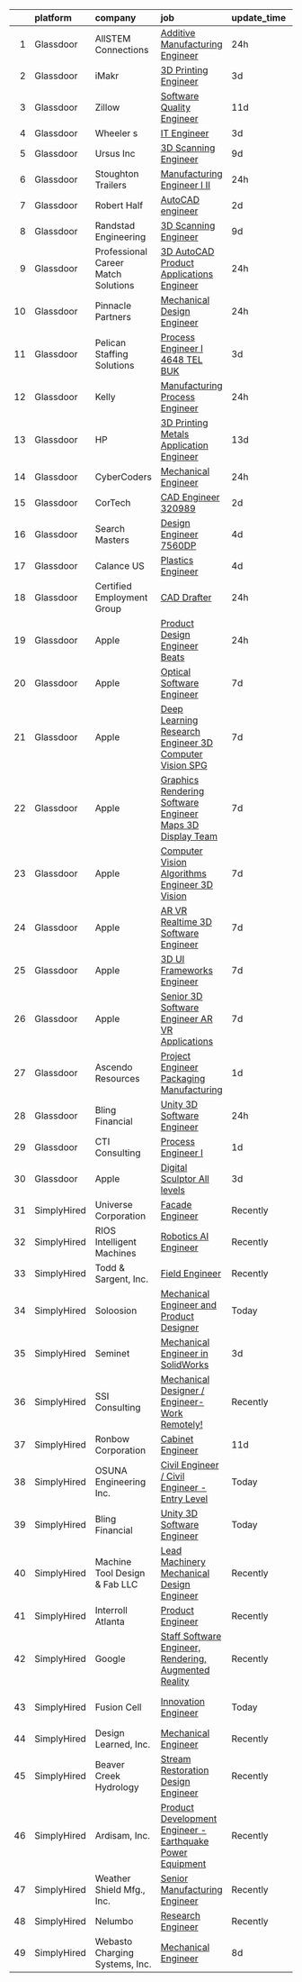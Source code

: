 

|    | platform    | company                             | job                                                                                                                                                                                                                                                                                                                                                                                                                                                                                                                                                                                                                                                                                                                                                                                                                                                                                                                                                                                                                                                                                                                                                                                                                                                                                                                                                                                                                                                                                                                                                                                                               | update_time   | location                   |
|---:|:------------|:------------------------------------|:------------------------------------------------------------------------------------------------------------------------------------------------------------------------------------------------------------------------------------------------------------------------------------------------------------------------------------------------------------------------------------------------------------------------------------------------------------------------------------------------------------------------------------------------------------------------------------------------------------------------------------------------------------------------------------------------------------------------------------------------------------------------------------------------------------------------------------------------------------------------------------------------------------------------------------------------------------------------------------------------------------------------------------------------------------------------------------------------------------------------------------------------------------------------------------------------------------------------------------------------------------------------------------------------------------------------------------------------------------------------------------------------------------------------------------------------------------------------------------------------------------------------------------------------------------------------------------------------------------------|:--------------|:---------------------------|
|  1 | Glassdoor   | AllSTEM Connections                 | [Additive Manufacturing Engineer  ](https://www.glassdoor.com/partner/jobListing.htm?pos=124&ao=1110586&s=58&guid=00000181518d1c77b5633178e28c551b&src=GD_JOB_AD&t=SR&vt=w&ea=1&cs=1_1a53849a&cb=1654930611779&jobListingId=1007932624131&cpc=9908D8D4413DBB8A&jrtk=3-0-1g58oq754r0n7801-1g58oq75imfor800-abeb2b4edc562780--6NYlbfkN0Akmm0SHSm6KXMG3PLe28cvsql5ALZY-VGg2iXYcU3b0_QqRwb6uEYTLIurolMOrvyrQx7nzLfBWbjQMThBPXBNadXaylgrqKA7g-7ac3_G5p4h4YLlIuebpBDr2frwaf9kgdgGvZpR5aErJ4ameOYBtj67mOQoTEbcf2XGyNQ-Hj0yYEmh8f78C8DQowuPq22TkdlinzrT6neldhYGK43X9P8M4cTqnJf4jtlfBxv-vVu0e9k8EIxl7U0cSZx3YTBWMf0ATWsqU-gbMnaCrO1dUlAJUC7ep1yDtN1hHXi9wM4FhhuOKFXbLmoHfwL-2Y7FoDn0hreMot3f2dZWof1x5whA62Pkoxmcbn5-x9OFbhKymYOnM9WSVNYGmJ8-o8ieUWQQIM8GLS2lGFpSsC1-bsEEBNWKVx2_H-xvXlONnItWmoEEG1ek4hsSnda7Et4nsAQ14XUYlgDOoZvx68SZxXBEoe6bMYEiLaJxsDrilPeeVx7hbCh9SdydWpewP5iEr7TtKqQwdSBIweNWrdYBpnbHwf5gTMVu96r_CYH_8BLKvkzM4MjbFAi8CqFzkd8%3D)                                                                                                                                                                                                                                                                                                                                                                                                                                                                                                                                                                                                                                                                        | 24h           | Escondido, CA              |
|  2 | Glassdoor   | iMakr                               | [3D Printing Engineer](https://www.glassdoor.com/partner/jobListing.htm?pos=102&ao=1110586&s=58&guid=00000181518d1c77b5633178e28c551b&src=GD_JOB_AD&t=SR&vt=w&ea=1&cs=1_17f3257d&cb=1654930611772&jobListingId=1007923370190&cpc=E612658DDC0BF6AD&jrtk=3-0-1g58oq754r0n7801-1g58oq75imfor800-09c6de448208198e--6NYlbfkN0Cp_WSJKd_Pz82imZmURPbhd3kYBsiZi4lpMLOH6vOlLMqbuwfEg4rdIwLVDXv7wQuHNay7l-QpVATw0d3KrP1FaWcRrZZo7KVhJQhW81-m-MMfcAf59ZetHKJWxx7h5JI6ZAB2Bz_sejWCa1-Ln4OerU37fCTDWcYdCOhhbBy-E0IeTsST3eS8bG6ZPlWk_gjSAnuGKGhBwTA6HbDjKn3NSiuv7D7yfEwwvQ25QEq2474oZL9Hjs7FeJJbUGXmWR36mMAp9tr68uxckglKXVYlmAdTZj8SkfUuNSn5pWk0k6tzcrTiSAItOhS8gv5k545vVE97ia0rRjEfh6ajdu-3moJM_W2sDCFXaih5xs2h8L6kF3Cwn3-r1jfRWjolaF33ATOUGGn8bUFx0roez8QLRsDjGCP8E_W1SAGieEeuTKsKkAY-9tX9uZhGuZnNdeXKmb2zqfN00cVlaLdlbhTkNpAyCHakMH_ChlTGqk-M3Rg3gdpxkczUTcJ5tFQtLxU%3D)                                                                                                                                                                                                                                                                                                                                                                                                                                                                                                                                                                                                                                                                                                                                                     | 3d            | Brooklyn, NY               |
|  3 | Glassdoor   | Zillow                              | [Software Quality Engineer](https://www.glassdoor.com/partner/jobListing.htm?pos=111&ao=1110586&s=58&guid=00000181518d1c77b5633178e28c551b&src=GD_JOB_AD&t=SR&vt=w&cs=1_eb851a49&cb=1654930611774&jobListingId=1007903539024&cpc=F41FEAB56D215062&jrtk=3-0-1g58oq754r0n7801-1g58oq75imfor800-f94e7cb76e16a136--6NYlbfkN0ANMurRYyPEXg08u6OamUd1Mvhk-zhFSGYIZgoJR86UvYL2v6MoUqae-sD5DnU21voCeehaqxgPBvv-vrK1iUHYP4IrhvIHOqpMsvD-S57RtHKpCAnPqvabcIrSbRSAiZTkezXMopQxpTTHo-RuVqASqzQ6Cbw3QEU4zMjC6LdoKs3E8crLZevTkoPxXG5CVFopqgGjiRLmiTUJFrZR_geAx3vrVZ_ZjN-aFCh8vnMnpd3UcxFJl5FwbSuqeuOkLeFMpRVZ2UFsEAUcpHLrJHrgSsExADDIbeFpdfVVocXufuX7Mmymm-KzmVl1AMmg7LKL1HEVkr6jPp0UgByfvloCOhX1vZK8s13XMqEMHOP-z2IkIllLgPOCmMtEoJYxAjxMPCLYJADlB2jNfqjuB-GnWFHmzbqpa2clb4afnTdsPiubPHdz9wjMKOGf49S-X7DITl2-2p23Uo9Wm4hYHd2D3bMNDi72WLojEyoiXa1PinM2G6KSwHh0XkdjFSSST-fTkm4Cs9Es0Q2CZikLoYfEZAI05U1zXVmyfEDlDVTrGJQ8f-e6Uwk-y9fxmkm76RNdUP3UPgq6_WNWjedVZogp2F_ELxnMKMZpJ1ezKL_zIucONed9GfS7BeDV0GLKDZWOLq8Lhgnq7PEvnoPQM4-L0QkS7ZPuzY-__gxxSgodzgECiKCg0bIABYlCs339FdPMHP6uOvggQ4Qafz7YKhyY6IRKdHnr3k7RqIXZIopIAhK7sj4dcJvmW6ikSAdzxEJJbdpI2N4zWsdarY_j7BFdVFG6ged_hEbpF2Z8V46NCsC2M_5g3INMrrMrs3LXKHrhPTsWgM5W-VtI_ullQeyCPaW6P7H5-GlUsgFMSV0qVHPPFzocRkTBVstTwSF8ZtsGBUXarLBggVU-yycOIRymIatVdBTuwVM%3D)                                                                                                                                                                                                                                                                                                                     | 11d           | Seattle, WA                |
|  4 | Glassdoor   | Wheeler s                           | [IT Engineer](https://www.glassdoor.com/partner/jobListing.htm?pos=110&ao=1110586&s=58&guid=00000181518d1c77b5633178e28c551b&src=GD_JOB_AD&t=SR&vt=w&ea=1&cs=1_46a27a10&cb=1654930611773&jobListingId=1007922992478&cpc=3DB599BF2F4828F0&jrtk=3-0-1g58oq754r0n7801-1g58oq75imfor800-23cccc072208d370--6NYlbfkN0Aq_ZpFco_bWA_wYyjORPML1NKt1epGYxDzHwdB35qaUXdmkFdHT_fd62gz07Sx2fjHsi0DJS9SUE-i6ykOGyrGDgYVPNiL4RNz9Ak8PIOzkqmElkPyWG4kh-SPyT9hmXLE3mgaqSg2bjkcvH-lCFDoE3Y9pR1GraOE-Lh4ApYflS9XpzltNM2NBcgEJaTXCaenoDS-D0Atf5H6BcjX3MBdfBQBUKJvzYYc9u6Bx-8TUUUd_3ZL0fj0BykDHaAYU3cYhpiheOYekPwenZFcJ_N5tju2fjgvtLf2AZFdYC71sMn_js5zIiOKNw7CGSLTXOxC2mhW7sUxqLbzB0T0FXMlDFJVq4gnMeRbfkTFADtGnTFK3ZkD_on63wSm22VSbIv2wtj0HpiESYQA6ga8O4BoQAItDEoIC9Cp16HAq_gTgSN8Z8wRJqE-k55aiBRc1HLBKNA4kJ58nKrWv0wvU9uLQ_0ro3rx97gza2JGWav3ynhFqdrNWoIr)                                                                                                                                                                                                                                                                                                                                                                                                                                                                                                                                                                                                                                                                                                                                                                            | 3d            | Georgia                    |
|  5 | Glassdoor   | Ursus  Inc                          | [3D Scanning Engineer](https://www.glassdoor.com/partner/jobListing.htm?pos=109&ao=1110586&s=58&guid=00000181518d1c77b5633178e28c551b&src=GD_JOB_AD&t=SR&vt=w&ea=1&cs=1_2a36c21f&cb=1654930611773&jobListingId=1007910411702&cpc=444700D72F2ECBCE&jrtk=3-0-1g58oq754r0n7801-1g58oq75imfor800-36712c054aa2bf8b--6NYlbfkN0CT8vBT9H5mqECx2dfLV_FONLPDKpIRssxVwtj05Tmm4rA5I0VNOPdM1oYsK66ov5oKLBVr1F3dOtIuOB6Pe78O5qS7-3kdeiHhHDsQDImSgsi0_7q5ZTYglpvtS0XUGdHE9TNCVEFa15f4leObZ2jQiqJvyCjKljXkOtTAHI-PjEAOvll9jQr7m48Hjr9zpFExQAcXKX7bVRQQ2QHZ9HOpe-Ei4n3TTtgIUj34LQuc5UbESMiKmsN0a-K3CwOR5d8kGBKnTtBoy2kU7UW3KT5kNGpRMmY6ahX12VCF_hiPL716H-BlA_TrnEsZpLd6tdEOckOultN0OrjTcBQNGhJ_KJcN5inzlulajJF2s6d2L4ffejK3wYYyCr8U-LL9jcmLnhEUMpewBEk-InAhu4yf8-q2-5JVOlD8qcxD7q99QgByisJiDCin6I7znF_je7ZdwjPz-ZxVj6u6dEsDqlWGb3ndEy9ETG_8Juxxdpq7dv0PLUCVaLVqZa_iZntgAKStNthIpGAr76Pfo6MJCtIEOSgrhtn_K7783XuSUIFejvjI1-gs1h33vTWmqIajmxC50gsh4ES8ysHAed-5pg6fNwgRDnAUPCO9gF76AVAuhUCh5orZFK9UQbbNdjm1Es7DHBSY78MguX-4D_e6cEO660oY0KqIpJOKNKTme5xO5WATdkae6sVxHvdsJel5vMax8pe9SWycfNcmNVwuOIa46XVxwfQyWY1SK9x5OZID3FtTO1xqhA0JXxsS8CBqivSe1uVrRr5GGkEwuKwzpvqkCURjfAhyBlT8ox6pU4KPlNG7bJHC51R_hM4zDHyf7tY89kXv-4RODXL_tiNTYk_TYHElYnkZUbkJYYE7Iv5Rf3gnvO-oXjckaHwaOC4MrTwlYvQBVEDA85HgeznVFlNeq4auocHjPHkvS8XShl1JA-kQQbApxIXLV7NtIQYncw3_bMtQF8dlWjYlESvV3wNSc6bJNQ-nafL2cqAJ9Df2-X3oBpRfnEX0tzb_1jHYZtw%3D)                                                                                                                                                                                                                     | 9d            | Redmond, WA                |
|  6 | Glassdoor   | Stoughton Trailers                  | [Manufacturing Engineer I   II](https://www.glassdoor.com/partner/jobListing.htm?pos=101&ao=1110586&s=58&guid=00000181518d1c77b5633178e28c551b&src=GD_JOB_AD&t=SR&vt=w&cs=1_c3a21d5d&cb=1654930611772&jobListingId=1007932683225&cpc=044532E45711069E&jrtk=3-0-1g58oq754r0n7801-1g58oq75imfor800-e93f09d905120d76--6NYlbfkN0D1TJr5meDMkP3Bi33VA7OKLoXiQT1iQqpfs-Nk73zo3U99u3_wlF7qGiNBODyulgpjeozr8OQ7E-GwGLGpqaTBVVAaMo0nh3I4-JR9x_aTvhgQ-YwtCZJc3Yr3RtF4KoXWXlDEdhX91VxE7cWrSqsqK54cXfVSbA7jycOCZYF76PFjGwFrsc22bCfiKnfijodbeSBVQEu45tFG6d_znhOxwn0V56pq9D29Ls9-DJUxxSEYnbPLRQnqW6-WU6XhELTDrD4o45CQ1kKjlGSubfPoTMNF0HUEcZWrWO3CFjPDVs9JwR0Sk0LKha9aOzN9WGJGoH1NlcLDqJIRSW4FAQEAoND2Kcq8aKuL76wdxW0SJhXWDhdwBVbI2xyBASU86-5uW0V_XSlO9y-vcL6YG-kn92uLRTQ6IU-VM2ondI8W3umjlA2pmpHUHZc9j0o91ASg_H1AQRp5CrYxSfEYQYEZO8mj4Ny8bOLf8wS6Z16Glab4Mr1Wxfo933zumclaNzo%3D)                                                                                                                                                                                                                                                                                                                                                                                                                                                                                                                                                                                                                                                                                                                                                 | 24h           | Waco, TX                   |
|  7 | Glassdoor   | Robert Half                         | [AutoCAD engineer](https://www.glassdoor.com/partner/jobListing.htm?pos=119&ao=1110586&s=58&guid=00000181518d1c77b5633178e28c551b&src=GD_JOB_AD&t=SR&vt=w&ea=1&cs=1_e393b15d&cb=1654930611776&jobListingId=1007927264254&cpc=6FC5BA77C9A4CD78&jrtk=3-0-1g58oq754r0n7801-1g58oq75imfor800-3da15fd3aa921d6a--6NYlbfkN0CpzDdaQkua3np5pkmj49lKioZwmwxQ-yx5plwbYmV_M0-UVVHCKd08YRB0a-ONbM35ap1Fo2Z21YvDeTgQH_TavslLL1bjfBxx0lr4sjsYn0sa_XRVJj7px_i2vUF48HLzNkPbK-uR9S0PXq3MRCzUMDA_HqbX-sxLJNtIOzLne9wd58htI6EHmTFSfqzx4xQwLr29v7Wd2O4vDiuiZxXuVzw_8Zwv9UAp_4UspmNXjY5Q6NhXo0JCfpgsoWq6suCOGmzz_PyC8yudD5PXKsWu3a-8Bs10kWMrTSUHDGnX9JL9rg_LeyB4P5JCEsSRCXsQLbJOcG8VieS9IcyZHgS9CPx3BHZ9sPBW-yNlrRSXeXnel7tQ0mjKpQmIbVB4qauBq_-yE8GxrLQUvtt5I77eOw7HR8XHMu3ZesfCQsx1X4Chw6_5J7XTMOleEpe_QtxgA2gKszuGU4XLPDI-XwmnfARKg7NOyJSdJcSnWIrCOy2k01EpnYagKIITcIyT6nf8mNtq5WQwd2vi3aUMz6fL_BFU8uz79DJCNOGR7y0epIn4d4wWSKv_)                                                                                                                                                                                                                                                                                                                                                                                                                                                                                                                                                                                                                                                                                                       | 2d            | Millwood, NY               |
|  8 | Glassdoor   | Randstad Engineering                | [3D Scanning Engineer](https://www.glassdoor.com/partner/jobListing.htm?pos=117&ao=1110586&s=58&guid=00000181518d1c77b5633178e28c551b&src=GD_JOB_AD&t=SR&vt=w&ea=1&cs=1_0ba87983&cb=1654930611776&jobListingId=1007910411214&cpc=FB7E4A1762AE5BEC&jrtk=3-0-1g58oq754r0n7801-1g58oq75imfor800-89c4d11486e7acf4--6NYlbfkN0BDx217eft1lC7uqItkaModCFPNh_e0lnHdKkvEJecXwu4gIqA7CFTnvSYR8MShG5aGytBaLuFJIoyWy4ajJo0-8i-y8HS-6TumV97jBMTiL99xturmfFcbuEH-Ui59NTvM9sbwnQxXdLoLZckRT86hqIZfb33vxMxpUfhnzYhV6lV473gHlr2lNUpnuvS5EpR8iDZ9NkYkfZ3aFwyiCdTMV0qaRL8lBkVT-Xz4bwlGGHgENuAdg281JcqsdhDNHFE-fpOWhq2cw-9U6d3QctiHbOmBfZV5GNRt-t4NOMcAqZEBfNzDZ3jXufo32WCCatSz4EspceaoVUi9Yvn9egsAQaWAnIVOIrsqaacuIvCw61GjSJp492Kc4vkTPdUIUmpwrWr-39RvJDJ1PjT48QWTlVRZshb6M9gwdi0iDBy4dLRivAapKMOWBkuMAACF1ly-QdP1Rng2o5nOBRITpKoouxp0i1blAntF9zGsmhD2upD7VnECQ6hOoWmOpjlFhgm_gX7pBHfnLrlg2S8Fg4P_DjmAIdt_vbQ5tbHawQRbGJCqVbY96NGoPNNElXBa9JrBBd1kMYTujQtIoRZrniViQ-l22TU4vUQ1xZ3jThd39hq8BCUCxLCoIYlMRwCc02y6F0wBb6SLK1rqYzjn2qcJ)                                                                                                                                                                                                                                                                                                                                                                                                                                                                                                                                                                                                   | 9d            | Redmond, WA                |
|  9 | Glassdoor   | Professional Career Match Solutions | [3D AutoCAD Product Applications Engineer](https://www.glassdoor.com/partner/jobListing.htm?pos=130&ao=1136043&s=58&guid=00000181518d1c77b5633178e28c551b&src=GD_JOB_AD&t=SR&vt=w&ea=1&cs=1_bb5ce1f8&cb=1654930611780&jobListingId=1007931935094&jrtk=3-0-1g58oq754r0n7801-1g58oq75imfor800-f9a9b0cfe826339d-)                                                                                                                                                                                                                                                                                                                                                                                                                                                                                                                                                                                                                                                                                                                                                                                                                                                                                                                                                                                                                                                                                                                                                                                                                                                                                                    | 24h           | Seneca, SC                 |
| 10 | Glassdoor   | Pinnacle Partners                   | [Mechanical Design Engineer](https://www.glassdoor.com/partner/jobListing.htm?pos=105&ao=1110586&s=58&guid=00000181518d1c77b5633178e28c551b&src=GD_JOB_AD&t=SR&vt=w&cs=1_058f4703&cb=1654930611773&jobListingId=1007932352418&cpc=545C0D17DAD7ABB7&jrtk=3-0-1g58oq754r0n7801-1g58oq75imfor800-c593038977005fba--6NYlbfkN0BhdO0Ncs0_rZX45kaA1IghdSc64QuX_nVTEEikuxIZE4gW7af1ZR6G5H6cy9DimTAizW4HPV1OXTxxeWv_BzMNxHhrkWhEKPnS2UM5nvwSO-AjESF9G7C336_7yKvElw1p38Xh7I_0Zxh1Avv849q6-LkzoUrelIV6L71g4WkwYyOBXHGQoUlsIA811qLpph4zR4iJTyUAz18RP8aZkWBUmrZFuXr8qhVQOHbTMrpNThPLy7MnMVTu1BgBBD5XTM91M0i0x1Q4YPsAkNFUHCDrjGl5ziNYDNmsM11752WBhZGF0uJK-t3b5lh99v6_GUioHL74xszDkO0mv8WfXKXmrxJShmewCY9as-HZkmNcCduJXIFxmSL5Rab-VLlCVulvCQlxmS4hYXe4Bu-nY9hMsCUYedTMgcWxUprDAxLal_-MJNcFfaWIh2XpA7iYzOVwrgyZ_T1MkMiRj1O9SNT0S2ApMoijBaW2L9CEQX9joynt2fgCl8GPa-NRFqPuUsbk2pXagxaABYv980JcXpFQApgP2SNwHJ3btn6a5meHXS0tFwm885jtayR4nUCe2wmZUXemv3IyfhRqImqqcADZ)                                                                                                                                                                                                                                                                                                                                                                                                                                                                                                                                                                                                                                                                  | 24h           | Noblesville, IN            |
| 11 | Glassdoor   | Pelican Staffing Solutions          | [Process Engineer I   4648 TEL BUK](https://www.glassdoor.com/partner/jobListing.htm?pos=103&ao=1110586&s=58&guid=00000181518d1c77b5633178e28c551b&src=GD_JOB_AD&t=SR&vt=w&ea=1&cs=1_55f119d9&cb=1654930611772&jobListingId=1007924155912&cpc=5F655C736EBE388B&jrtk=3-0-1g58oq754r0n7801-1g58oq75imfor800-5618c15c2206b670--6NYlbfkN0D_lQPBjuOdDVOfK2jfxjEwsUDkHVjLMB8leImtkwndJButTSB611wfbrOVXusDV_2zMiCeDvv4IN4R8NeY_iBJeQRbUoVVcVMAVKSy1iMfWTeATzO-FtmL-NJL4BoDzbG9KPTHSCqmbaXlJTW9jxceIgLqzwOq338qx2H6rOvenEwFWP7MoGXFsymx-dcENammJOBAuQZ5UyT0bytqhra1dok7aKD4uuSbxglLFd5__Z0uvCJvBCCkCAZctK23P2HQmoMzki4VlSo-no_IoUTune3tA7lnAfJFJkX0Ft6Gu-hW8pczUPXfIJMWvHRAhnxhpUJHCB4qcz6Zutgp3Z87X_1EHyl584LwjOZktQ03h0ryOZp2tzsPaTzd2_GtR6AnIFKmoyVPzRJZ1U-vqgDZAUIr6JS86SjccoVRp6W32jfCAyeQ9NEtLmiozxmC2FaynZljVcpSUPsislzshX5aNyobXHAhPqe70KnpGsXDB21I9LxwZtsInGpCeCc3ZXB412HbXmtLTK1n6PQBUvlGtwGedOfY2RM%3D)                                                                                                                                                                                                                                                                                                                                                                                                                                                                                                                                                                                                                                                                                                        | 3d            | Albany, NY                 |
| 12 | Glassdoor   | Kelly                               | [Manufacturing  Process Engineer](https://www.glassdoor.com/partner/jobListing.htm?pos=104&ao=1110586&s=58&guid=00000181518d1c77b5633178e28c551b&src=GD_JOB_AD&t=SR&vt=w&cs=1_61f79193&cb=1654930611772&jobListingId=1007932412804&cpc=A938E184CF850189&jrtk=3-0-1g58oq754r0n7801-1g58oq75imfor800-86a30fed72023ded--6NYlbfkN0D6qFSVCaa8tXn-rJ3OcXif2lPyFmwsE2iZBGE4YLg1gz3DzxANTQL2R188vJaRnacexzY--SQoSHZlFvV_h-NeAK7TsH9ig9IvcFR5wvK5u9qxfYqVN9cJ68uZTkRyoWx89ez_eM73Eh5NyratZCWO5nBxdi3jiNSjLIuN02t4tFSs7v2D0p9szGGxa-BW6IULrIZngNHE9Uz30XTctoJfPup9SjByk_PmRY2a9lJGca510oGuNhD6jxdcwnpBS5KmtwvSQj2NHknwY9p0g05fCLKEysp6WyqSPEE4dL7EZtEx5ql3L12u5CvB2BrcihoJE_5vpJHvKAO58qXVOb4SRMAlmGJktXMamBzPJGXun7Pdg1yXkCTBPstWhMH6WHSixLLdGunzWZ_Y9rMjvEM4hlAshqTIG80d8s4_54ItttKbkzH3eVZKpi8NsZTLEh-O8pTInTt5CmbnolyBGPVcujfHEx7yUqoqT7kCzO9tJGWl8MIGQSdJwHrmt0OJJkA8HDKw5_DsLC-6XAg93TJ5HavbwHPwGXgmCWv6PEUL4ryncljmHQCP6B_lpd8UNWYoDRL1JijOLaSTBTGOQtr3mdkzMV405ENUcska1nRQXeZRPgQI7XNvIkJ04CwAt8jTYVTWfCaHHO8OUbaiBPuuwRpAJ9ZPb3B3PRtX66DKt5bb67LsTt6uMgiUpEBfG5gYv_E7v8qs4kZ41qj3EyH2mIPME8Dfay-tleHRYvTyGj4y2PY8UyQyj4PbJTtQ8qk03VEB893oLy-vFKXxlPSlhX1rgYBKjERMD9N3YpHxn6XtXNfcoZWEKMsaHsWP91CCzZhlfa6QjWhRsRI24ESjskZkUepyj0AM2aK0bUx5qg6ZIvnlqj2j0Jjk4IhvhuoQjbGdDh_j_ifcLrUapXgKn5raVx_8bP1vwxQWAT09YQS6yKjO7Zh5ye4YWNKd6KNtji1VF8cg-Ck7eKX7832ndBFJ_NdwsuS1R1Eczn_X2mSe3Oja2ObKV91gAkIofn_C93vYhc2l_XQVpcry2vX6aMvuHkN_nskyyd1FuNtd05-szhbvHXVX0eBXWB82HFClcR9hC_TWnjBIfdzTGR2UFyXUdJm_DGkb_S6yWrTBQu_yi8V0sNJ22hMog1Z2mr5myZCD4TA-KpMuS8P5kuWmfIoIU-eB20XKBtkq0BPdT_tZYz11U_ZL1UMC3IrMCOsJO5Z2Uu-MoQ%3D%3D) | 24h           | Redwood City, CA           |
| 13 | Glassdoor   | HP                                  | [3D Printing Metals  Application Engineer](https://www.glassdoor.com/partner/jobListing.htm?pos=128&ao=1136043&s=58&guid=00000181518d1c77b5633178e28c551b&src=GD_JOB_AD&t=SR&vt=w&cs=1_f14deb59&cb=1654930611779&jobListingId=1007899918458&jrtk=3-0-1g58oq754r0n7801-1g58oq75imfor800-1d15f4b57d36a0b7-)                                                                                                                                                                                                                                                                                                                                                                                                                                                                                                                                                                                                                                                                                                                                                                                                                                                                                                                                                                                                                                                                                                                                                                                                                                                                                                         | 13d           | Palo Alto, CA              |
| 14 | Glassdoor   | CyberCoders                         | [Mechanical Engineer](https://www.glassdoor.com/partner/jobListing.htm?pos=121&ao=1110586&s=58&guid=00000181518d1c77b5633178e28c551b&src=GD_JOB_AD&t=SR&vt=w&ea=1&cs=1_0e8795e4&cb=1654930611776&jobListingId=1007932649722&cpc=FA84DF7EA1EC2398&jrtk=3-0-1g58oq754r0n7801-1g58oq75imfor800-0f64d9f8c4a2a47b--6NYlbfkN0CpFJQzrgRR8WqXWK1qKKEqALWJw739KlKqr2H-MSI4eoBlI4EFrmor2FYZMP3muM3FmG-NKgQgvpF0nrKsTFpcIiRXd3PrHdnGzwS0qXSkm4COe-14tPADfhqNNMvR1xwjKAHHCsVAJcJK6XiOpMbyPQCM_i2mawS-XVIMBhaStb_oYcyNeP8C3UsWWLVY0ibkVxK-dNgCepfzm5FoluO-jwbZIPboGG87IDGksKzXV-0OLXgQ24wlmywN8KFbON2x0bu0Ud8wp7CoR-zuc9SCbD5C6crUdC_5PWhTQuObGgtIDEDKn33lHGe67wRHdOmfUqVl8zjBYZ97SWXWX4CUJZKlutwzU4HYaoCvPi-mtYRciWkgrxsLmEc7JbrQmYU7jf28sNZekdEDbMijoglgXF2mvdwk0Bt7T6_KaT-QPVac26XuDEtInPEPKRGqN_ZLgqnnKrnIckAdLEMHsFw_bNABexDzNfdM-6OFcA80Lcz_eesmGZbmQFlE918O3LHol2O6HfxNanqMQQF5Tl3GckBQ7R-1HqYxCXuxFBdYL8_SQPvQrCn0d1YM7aJm6aRWHK1JrQz3Sz762DdjXqDoUV6mNrnxCGDfux8cctqbWbatj0gAB78nP4lCp09rbTJQPYDAZmKeK86p_GVlzmYMQO-rubHBnKgSphxCbBmXgL8WfrbFlNwF10JZnHdAXrio-wa91DojV5e_EZNiwhVrO4XDBmiYvIHIRTmFdvh0Qm0X6jTGt9gOd2Hq4VhR6ImHkKY9vjGHKrlgxfUGG7Mmlp4V9Q4FlnOzwg1I6hKlts-en3SPohKmuSlZmwPaHlTHX9tqYRLGQ05ChQ0iBNM59ANllg-moh9is-ko-YkGptl5MP_46JR2FDXiEkOQUEMwio_MZPJIZZJjJTLVtKf3C4Vwr4pICX6uRCsq1JvFBuwQRHINQqx0awVgRfkjOyhz9NFaSRZNddFA653T82JN8JHokGzacXjm90islpfDCpr-SQhvSqSK8p8XasqqGQbNFSdojYlpeQ%3D%3D)                                                                                                                                                                                                        | 24h           | Silver Spring, MD          |
| 15 | Glassdoor   | CorTech                             | [CAD Engineer   320989](https://www.glassdoor.com/partner/jobListing.htm?pos=113&ao=1110586&s=58&guid=00000181518d1c77b5633178e28c551b&src=GD_JOB_AD&t=SR&vt=w&cs=1_955cd5bd&cb=1654930611775&jobListingId=1007926663691&cpc=7F6F94E2229B3AB5&jrtk=3-0-1g58oq754r0n7801-1g58oq75imfor800-e70668298ce5a3eb--6NYlbfkN0ATCZlh4at3dJuJ3v9QYE_c1VOYF6jG6qQshNoY64OlFGro_RWsbK-5h7eL5z77V0lawWJFOP0gSy5N9zSpLWPShFtb5p9WBgAc7j2wsfP41MnD4A4_5_1V9P--U49QnPhPoqYfTNaHbq3y6XZJPOjy6mneWpLyUQlEGbZ4fuPQ8QZZgxhMFAyzZwpBpVmfG5Pl6JXS6SumJ9HpcqIsPKIJPbWKnmqR33iykh_11DeXKWfZ-4YRteU0n5S2FUmEENdcWTkhDT8d9CQfZ641qKhW2nhlZ6C-X9C_HtObloWe3uJd76-lG-Rf7wMbMW2FLrwKe6fw8bagnCAJyg4gh2FFdas0i-ezTwIJNv6gtQDEJzHPWXj74mByJiOgX-0HhQ_rHyrce_D1Q64bbWr_6i2VWvjYfGH7k7T2jLChw-vWWSDXGkdY6lcHYvg9B_DYpc7fmVSmsxWSln9-aArm2Dmt01Ff3TLlfb0JnZK9pHxDCQNYiFsZXP_HB1yYdrMTt10uO9Nt_Tl2dtKYQkwxRYs_4IBejGFrOFwdXfhmZxHBw3ymVvVSY3feHD571WTFhIF_ChvCRBD-vIJHlxRMZTw49S_NvyRaEMs%3D)                                                                                                                                                                                                                                                                                                                                                                                                                                                                                                                                                                                                                                                         | 2d            | El Segundo, CA             |
| 16 | Glassdoor   | Search Masters                      | [Design Engineer   7560DP ](https://www.glassdoor.com/partner/jobListing.htm?pos=122&ao=1110586&s=58&guid=00000181518d1c77b5633178e28c551b&src=GD_JOB_AD&t=SR&vt=w&ea=1&cs=1_09b1ca36&cb=1654930611778&jobListingId=1007921534142&cpc=F4EED0218A761C36&jrtk=3-0-1g58oq754r0n7801-1g58oq75imfor800-a0ef17b97fadfbe4--6NYlbfkN0AvxHeaA6nspvrPOE47UTIj4kqjDkBvVqZQ2TNEXxHJW8fvLM2Fvp4zfDcuwTIG1s57-t_5kqS61PZYIDak8LoWl5u2aZkucUPl7FcODFH9GT_GQjvm2ex4GiGlIajab6lgQbP0cYuf2-8TRaMQ88QUuHQMQS5zgCx6MMCd_IenR271oDSmBuuT5pGyp2K1iaWWmbctma7kD1modwJk21HN49REif-SGtkWsF1PA4m6VBhTFXHOGeEhTLjnHafnOlL5WayYXAtH9U9Scbsj5wPSjKspy_pRD_XHfodCGfykmJXs7AYdH0VZ6eD2sFcBjxJH6OBUOZDBbwTdWg9CioR96ywB7YNakMm3jG7WKF2akqINP4k-3_EmZ7XdG1d2gaE4cxgv5wKNwDM6Lmpfng2_bfs9LGUMN9EOoDo3HZ7Vqfw8fw6sXKcsgHfEHsPUYZEqDvYBUdX0CFwjHoiW0aCAIJfvMjGcMqVr0D7e3N5GJsuMoyA93asAPp2lsVXUCNFWjbp_C2ejmncBe7nKtgcw)                                                                                                                                                                                                                                                                                                                                                                                                                                                                                                                                                                                                                                                                                                                              | 4d            | South Gate, CA             |
| 17 | Glassdoor   | Calance US                          | [Plastics Engineer](https://www.glassdoor.com/partner/jobListing.htm?pos=118&ao=1110586&s=58&guid=00000181518d1c77b5633178e28c551b&src=GD_JOB_AD&t=SR&vt=w&cs=1_8d6438f2&cb=1654930611775&jobListingId=1007922524357&cpc=5EFBB0462F9C6B7A&jrtk=3-0-1g58oq754r0n7801-1g58oq75imfor800-b1d5c05c71df6ec4--6NYlbfkN0CUxI4io42tSS62xnL00SrXi2yJmCzdJxEKcpG7rurhb5pHW83uUZNGrudg1qqYN7TcT5PFCCFyhjXbPT0vgnnwDLVJ83sZk9b7KdgDLSs19R6vQUmg6lhF5oISu4Q_sLHw3CD3K4ydkw8IDv4aaJgyZhGaY7fbVHkDDetzowAVX8RB8wjQ3lD91wrOiQ5fVyVC5iUz6YaMu5kZezf7mxzdg-_VvWU2Br0i3elBeB1RpBcwJZh5jiD9wY60v0Qh7PTQMC0MM9_ScttVMHTeAfbq9MuRA6fSUg0zDo85IPD-IUmEX9AzLXKgrbMadz95q0JYugnblwiguq1Bxx84P3_rJgao0Z0cwrVnCKPgSq_Qcw0FeIAj4-ohcveZ5faducVa6zOgorb4r_Y0Vl3Wd7KU6jgbqmuWslkV37L6Gf0MqgKRP2iOd0dt3jp80epYZHEwUXL_T19sENlhwj2pmTzPAO6F2u4Qm_H9Pv7U_xXLZ37iAHrfUzzOTJWCEk3JLlXidbXowiHl3DJO8jOtJV5qjxfYmPYQgq1TGC2gMYFgrhnQBWBBUB8FQzbtxw8edLso8JhHPMglqUVteVcCXHeZLOdmoB9VRYc%3D)                                                                                                                                                                                                                                                                                                                                                                                                                                                                                                                                                                                                                                                             | 4d            | Princeton, IN              |
| 18 | Glassdoor   | Certified Employment Group          | [CAD Drafter](https://www.glassdoor.com/partner/jobListing.htm?pos=120&ao=1110586&s=58&guid=00000181518d1c77b5633178e28c551b&src=GD_JOB_AD&t=SR&vt=w&ea=1&cs=1_b9203b34&cb=1654930611776&jobListingId=1007932188541&cpc=56C4EA4A1A191A49&jrtk=3-0-1g58oq754r0n7801-1g58oq75imfor800-60f65de7470d0fda--6NYlbfkN0A8_LNE7sEjOA6sKhLO4O5bQWYnurXD2UVb-XEV6ckBg51gjiJkcddp-Upe866erBgXlq7OEIBsBBCwSeR1MvZRHSX4AzqQX5qOvlqjbPO4T_fqTCimM7fk84reo5MNTwj-yeYl-0dSz4-GsEXJhWCn312SIg0pa3VoElBwibERRZXQJIsnVzlke6lDeLcjGrEPlpijkGtjT4PDOjB09lGqKgHKbS_LGiJ0k0c9qn79kBKhjMY4gdj450654j6f1jfX6mzsiqOWMtc_sYinLWf2grWsnwbg5-Nr5NbiilXEBtr7xSFflYu_pSzI_v07vdvnOZrqQtUR4J7AraLplWYHKLf8uDfJOQjy7ihilKQeUbDFfGuAzd9Ak9R1xydKhWzYuoVIDCllW32V6hHx0W3Vl3wCbPE8EHHnMSBIwfaAA9hm5wA1oxWOM9aeIYVJsMOve_5S6iZ1VFq66xNn5_Rvg5CbX0fzTihEwMJMAp1sOX_VPPz03Vd5Zcu5UxQElBsT-2SLqtirtw%3D%3D)                                                                                                                                                                                                                                                                                                                                                                                                                                                                                                                                                                                                                                                                                                                                                | 24h           | Lincoln, CA                |
| 19 | Glassdoor   | Apple                               | [Product Design Engineer   Beats](https://www.glassdoor.com/partner/jobListing.htm?pos=115&ao=1110586&s=58&guid=00000181518d1c77b5633178e28c551b&src=GD_JOB_AD&t=SR&vt=w&cs=1_7302ec6e&cb=1654930611775&jobListingId=1007931319570&cpc=AC285F3A3ECA6BB0&jrtk=3-0-1g58oq754r0n7801-1g58oq75imfor800-241d9a954d89b5ee--6NYlbfkN0BvKrLyj5gPmtZO9T8euul8TCxuuKNOtzRJOomxnwSEodTz2Bc-sPZl5OJ9R4TJsNfbLQ1UEJ7WbTmWvZAAnEMftELOTl77nCQrs6SSLCnXNLukSNPUYVbqvtJ8wgd_NkiiuwoPbyjB3MRYq-zcRFQ6m7HHpaOkzed2T_HQcTvk4tNlbkq6_EMG_X3yCtyf_Wpvsa4BY82HC3FcweLYU5oxzKNsvpRUoVKMzKfxeFoE5UgUAsaoIDgRfrShQ6XVJT0bMFPUWcSoV5SBMVPJQYLHmk0B7uTI0WY07onTEwITHDFCYZf5CyAZnBC_2KpemPSzpA6F8NAg2LlzveWH5AEqI0eVj7SZuutMnkhLK5tmJfMI1kahN5U3ZKDeDgnTxsYe8bobdaEn6pkUIkRnCzy9IxQyjOFV0B5DopolM4vq4niMKh0OeOMJRmJo_UQVEF12L6MR6svzDPK84F2QHKK-O1XbjkZNYgQZ-c0nijRzmVlfhBKDvwvl34O1RIQE9Tu-ObKdQk-2Dm3he5X_OrJ9m0mtlKHMOHaG-7xMjJLv75BkJwpkx5ICDtgFQaycS0bFOeIR7QVelCYrNZInw0-obLUlQWZb_wON_hJ6KWjiBSGOgZ3_T-uIIgZ4U9wpU42yDWu_DpAn5YMzz_X0VHdwjhw-9dnSYbbP_GevAyPC-hmH4s46czxsiCDS_IK-4AKVxIcRdPi_q8W6eKbeQmmL_oxtT2-gLx-4mtrsOmkJlmEoq6qz5nYZ98-jYotsBBGoOaSEFPjMlY6jKr-u0Lmj50MU8OYHz22JdBjitdRxVINzsA6fAbVR_aay63gbe-Z0GU8Wh5MxpjanrNwRPDnwAsV5InB5zmWOMnbji9hRG80gnt8I0w257kDaW1ppaOdZkXH9hYIZnLwoU-d1aLK0rNQppX-tUTzv4cKM9YBACV7INKsKASsC7dp8966-bURCJYu3qTxXWw%3D%3D)                                                                                                                                                                                                                                                                 | 24h           | Culver City, CA            |
| 20 | Glassdoor   | Apple                               | [Optical Software Engineer](https://www.glassdoor.com/partner/jobListing.htm?pos=116&ao=1110586&s=58&guid=00000181518d1c77b5633178e28c551b&src=GD_JOB_AD&t=SR&vt=w&cs=1_7332c6a0&cb=1654930611775&jobListingId=1007917014696&cpc=F41FEAB56D215062&jrtk=3-0-1g58oq754r0n7801-1g58oq75imfor800-3370493c3732aa43--6NYlbfkN0BvKrLyj5gPmtZO9T8euul8TCxuuKNOtzRJOomxnwSEodTz2Bc-sPZlPHrT5BCwu4REZYbg8IrGWxBFrMiDldtKmQ0I1Rcu8wBgTQWXlF_nMOZv64RoeLD1aCaMjp5BPH5ACH-YO_qJwORx8hBbsjrW5HdII7mMIU5iqKauvoiEgV1TgwtoChij4ZKRKe5ZULtTvq_lgve7DzXb39mK_dB2UUNaX5GbjOmLLsJnU1Q0LDwoquB3Mymn-1NJnxUIRgZS1w4Px98ZMTj2oZhpSReE0huhQ0xDmb_mdigDVLmz4T8K-r8C5t0-UTmEAs_YLYJzSBJ2czG_8RShGqaefqkEZwfTvrBD11CdHja9aq6RMWnEz2XjW6mLlYckC3cMlgSi04w5_SOEfFqkEs3DbUaEEkwdKr-ZQeeQQOwvVKcUJksvlDZt1gnsFV2n3y0I65nJdVuHnVuHh53KZGG4DmlV1eMoo_TxuzwDrviTLd3vmijKpm1NJtaQmhII4vr2SlxOUggGi2i8riniArSLtFZeKgWBZGOC6-WiJdiDI1PPvnQDSpuD-lgEjeDTmG8i1IBlr6Alh4QZc_5aFHklUAVXiGXPnlJ2Ge5PsGo6pi3APVfzRADl1QDp26eKb41rMcNnej-2RIfWrdzxxJukoL2JbP3Py0VZ3pTbpgFSNRsirlso2iK1CsgmfIX7s4PqR84858dh1VEvWBPfe4hs-Wh4n8dkUCRIrVbfZMuKwYoQUATyfR62xfUYvyN95M4eaG8ZnLaTzh_pMYXKHNY0cl3YDDvXlF2ev1SpZcybHufvqrZQrlzMLz5kPXefqSzV2FaTHhZSThpY4ww-EjIydJElQ7z-f1c8qIDqQsULISlpdcxvnj2AXwhtXPkNNqjHzpoMLPgkrYKXgB5OcPEIGuv75yZJwUSdq3a2q6N7rhJuFlVHD8BpiMlgMs_78JNznmvFFtAY-0JU4g%3D%3D)                                                                                                                                                                                                                                                                       | 7d            | Boulder, CO                |
| 21 | Glassdoor   | Apple                               | [Deep Learning Research Engineer  3D Computer Vision   SPG](https://www.glassdoor.com/partner/jobListing.htm?pos=129&ao=1136043&s=58&guid=00000181518d1c77b5633178e28c551b&src=GD_JOB_AD&t=SR&vt=w&cs=1_20a3065b&cb=1654930611780&jobListingId=1007917362989&jrtk=3-0-1g58oq754r0n7801-1g58oq75imfor800-f12b3efc4f0f8a25-)                                                                                                                                                                                                                                                                                                                                                                                                                                                                                                                                                                                                                                                                                                                                                                                                                                                                                                                                                                                                                                                                                                                                                                                                                                                                                        | 7d            | Cupertino, CA              |
| 22 | Glassdoor   | Apple                               | [Graphics Rendering Software Engineer   Maps 3D Display Team](https://www.glassdoor.com/partner/jobListing.htm?pos=107&ao=1110586&s=58&guid=00000181518d1c77b5633178e28c551b&src=GD_JOB_AD&t=SR&vt=w&cs=1_403b55da&cb=1654930611773&jobListingId=1007917013520&cpc=F41FEAB56D215062&jrtk=3-0-1g58oq754r0n7801-1g58oq75imfor800-115730a672136782--6NYlbfkN0BvKrLyj5gPmtZO9T8euul8TCxuuKNOtzRJOomxnwSEodTz2Bc-sPZl29JElYHfcoRu0fPF_ZzN6LV7MEA242MqM2m5Mg9WWpXRGuQI3ozFHZhQ3O1--k2_cTrL_vgxAdhN0oVzPkcAPlQKGdbjiVF5sXBcCkXUmiuL4ONRk1OArYfYxa7pB4gaqmwvvXJE7X8M0N1SEhSi6wiKEtvwSIe3nDl7Oz0frgp74yu6HsdKudr4lmE4h_FGFobk4v37ZAWHIlolo7WJN6UtFmy6JjZC9KnGl0fbchkInFgdfyTKolEDa-f3f9RpF7VsFe6GV_bn_FmfHVyYoOoydjQ_YJEfO99iQASQ8jGIcpziy_ezIqL6ZcVKyoyynf5xaPm1YXhpz_AtgwMD6zSaTutFJTkAZbsfLT7aXoOhSsUVMXU8FblFBVxo0lTOXGJ5U-NHkcjsoLesFX1k6m-_VIQOiFwFQJTgL2eoSguUbZGGz4F2_UhYbweu2OgIuJlzV1wumvA-HcIJDGbqBDDkBtPsCSis__EVrh__riLPUa798FOIDhgT_aceM6DJ-9NTd8jPlKPtBC6rilfUEUUFayb6exjgk08K2K_li8i9taclJNcn2wwqxVcqiOzg0uymRH9N0OFhVD7lcMZjPBnv2_honl-Gccx84hvv08SP4uHVf2hcd1bnR9lAWCwoDiNpwX4XJ5M4jIJLGvEKw5PMoiOCfOLfi1u7ddG9yQOAa6GxlgIMsNNUuVx16UI3VQVqe2l3LrL-xQY8kHXJc8XUK_RQTJrk0918kp1qft58JwZOX5BcPgdqiZT_FDWO6Ibe6ddbTHyp5Hu7oAOjIpQi5kdDvsT6rURg1Xz_Qabsy9yC6yPrcv5X9kZby12ueJpRfES3nzP3XWHmDdRLl0X7nIWnekMV1qBbuGwMf9jPj4Tq8k5maybmhTQh3mSYtkrTKbedZqlwMnavaEFnQJPG-04iugtMqItPjPRyByRybnxG1lPr5fM-B4qWXIui)                                                                                                                                                                                                 | 7d            | Culver City, CA            |
| 23 | Glassdoor   | Apple                               | [Computer Vision Algorithms Engineer   3D Vision](https://www.glassdoor.com/partner/jobListing.htm?pos=108&ao=1110586&s=58&guid=00000181518d1c77b5633178e28c551b&src=GD_JOB_AD&t=SR&vt=w&cs=1_f19df740&cb=1654930611773&jobListingId=1007917014184&cpc=334ABAF5D42DC775&jrtk=3-0-1g58oq754r0n7801-1g58oq75imfor800-897d4cfc4416944b--6NYlbfkN0BvKrLyj5gPmtZO9T8euul8TCxuuKNOtzRJOomxnwSEodTz2Bc-sPZlz8WNnvX-SLmWVaqDy2IThpaxFdMkL7928-zwcDC_bblhBY543u8jPqE-M-k2p1tlq1xRgWu7gkf7oxj_0X7hbBnN14UVBXZJCkQI5c98EVoFUZHzVLtmL3uZ0SgmOGgS5olB42j2CK7aat0K3Ophe2_RK5lftnYiS-GyzxGXB32H3aCvctsF4Gm5bw7rM_StKgE8VObxOS70uYP534n5IIHq2ndFmHgJhTfXIpN8VrjLDiIEOR8dpjxeDrthjyEu2lUjZbShRbByLpjFPDKu_hkGhnFNABavofaUhj3R7BuEa0U8u873s1UnaRk3jSPwFYb4n7xkBxGItUorDyzVSwdyx1GuLzwrmcl8T0mepGo35zegBr_hcVH8Jjns13SxRd0jAFyvUZFULTAzsVsx_Ka5bZdBFVjaKsjXnBLamhIBDKaqRPS9lMyLrqmOxx_Qvinyd7EHUEMVAuFk7crDD8dvzS7wjkP06sfYOuK2UTVChtJArZvyiUvlCXnsekBiUFKtVO7kTZZ6PbQxNL4uKmjKgqUUr4DGsWpSMKFBaFHdrq1vgBaO3Ea9ayom4lqnVY_Zn3v1sa7sT8qHpugBsgWqAGg0on1EBjKullw1vrHiL5h_e6v9RdYIgp3EKxlc37-nYA_Dxei7GthD7bxWSSJGxB0DbqIsorcTHWP2IYCFO4kKOH8kevxdmwKhA8eje_fme9lNJXbfEOs-4BW-mJZtjmLBzxEandF5Y0V4kv_lcprzcPjgD1b5nr-OmbO7mle8PcAomBp9DeaA95wJrE31RdfztaXtFXuTZ4JWL7O5A-lHO8wjYQb4-ekrXk49kjV1ixSGEt9Tx1WBOuqfIBjlrS_5oWto7tV-aiXvl5A_0DWeTGnSW1eHvERAn5AGjBIeO05G4_QL5TxjpGyg0ygEFX6w8Bpwjervfqy_7GI%3D)                                                                                                                                                                                                                               | 7d            | Seattle, WA                |
| 24 | Glassdoor   | Apple                               | [AR VR Realtime 3D Software Engineer](https://www.glassdoor.com/partner/jobListing.htm?pos=106&ao=1110586&s=58&guid=00000181518d1c77b5633178e28c551b&src=GD_JOB_AD&t=SR&vt=w&cs=1_dab67fdb&cb=1654930611773&jobListingId=1007917016964&cpc=FB7E4A1762AE5BEC&jrtk=3-0-1g58oq754r0n7801-1g58oq75imfor800-599b96ef3f9ef3a5--6NYlbfkN0BvKrLyj5gPmtZO9T8euul8TCxuuKNOtzRJOomxnwSEodTz2Bc-sPZlPHrT5BCwu4REZYbg8IrGWyZNq7JK76ejgzmnQJGar9jsM0D-mTBvjD0mgK4aRG2McTlzzNN1N8cZnHzRerbmuy9j2YGWQtMl-sF7j4QsEbmwK-1iSE3ZZI2RDhkRT42ezxYhpPwuBx4VTqnYBd5opR9HKhMqNTz3qzBCg-_vJNjnsuqe3yFf3_9mVSPKorJgg6zlBi6P4EBaAbFNySc-LLb32ox37xAIUAVqllYAGGhKlHEbBvStojDBJOwjy9VvfuQt9EqYAw5U1AfsNzFyZ6QuANLzqjpzlQlrWhAEboyP8bU2H8vhCn_5l35Vj8ZPkbTsuVr88eY7jB-jwtdV6jwvKbyuZYHwXVvtD0MZiU3TryAiikBY6FT4twqAJUlfZJ5ESmfsqxrp2qsIIWdjAnAD0XwrMnEgup3UfMIORB2Ik5LjATrLkQn8stacnjmnUXuhaDcIEwUpVpMZ9kf0-gpM9BtpSZ06Zg01gfEVaDifs-iwUXUPwlU2emX52MPlV9lX3bnz_0ZsTChCKeHHHt-Hi_Naye-cFkFOZLouaxs7_X2R5hxhnus3g4iTvuBsX-nh8vWectzz-0T4wUU-BlpN5Zw2W67rzUzV9OCNfCyJvASKKe4jnM8aZDeI7Qudz8RnXrr8JtKKyT0Isg6F-flI0ov4sIAfHa8B2lXl76gtIjcoL76M_NJsxz_GMyuayTi9sfc4KHRvIxEVbOR1sgc6QUvq1pZegtHU_wR9VESll254spFis7QaupoFJvRdiTHe58qXWWaHSJZnHOYa6mRJxyVF_hyWRu9ammUl7joh01i7NTKdcDQyrKk-WJSMhGmOeF-N8HNQ6iFKMzsbyuXE5_aLLDqZ4am11_DzPHGGnRIPY4TF7WC5PWWmBHwWJYVgWg8YErfd4i3xM7ka-aAAX6NKwVKf8EKAq01lz2c%3D)                                                                                                                                                                                                                                           | 7d            | Boulder, CO                |
| 25 | Glassdoor   | Apple                               | [3D UI Frameworks Engineer](https://www.glassdoor.com/partner/jobListing.htm?pos=114&ao=1110586&s=58&guid=00000181518d1c77b5633178e28c551b&src=GD_JOB_AD&t=SR&vt=w&cs=1_39034ef7&cb=1654930611775&jobListingId=1007917019424&cpc=F41FEAB56D215062&jrtk=3-0-1g58oq754r0n7801-1g58oq75imfor800-430057be430d681e--6NYlbfkN0BvKrLyj5gPmtZO9T8euul8TCxuuKNOtzRJOomxnwSEodTz2Bc-sPZlbtkML8D-m4p0JTgu20NFrT6XaDiD6Qqw3kqcTubRUII2fnP-uO3hY-izbvOdDa8glwVh0bHg3V8T1-1iHBdF5yJaK6Ht2Gkyv4tNfXVp8Hy9SJ7Q0e-DlH8PSFD3fdONcgzoHEVyvzjG9R0vRpNR1WJnPATnXwQcwi4aI2o1m3fm-A5OtVvL93fgk3P2aMPtIo2BDxlostu9MkVX1UzrMuX_3_1xGAGcX5unCUtm5Dp3acUT3zmFB52BBDgE_NqDUAJSKwKW0M8aIUZBHN2LL5qqX8uqnA9mUXeSCwcZkb4yLMjQIp4xOcCPjvVKi5AyWZ03Vuu-UJAvsbkcaNHpbRCAhzL_-k3VIS6fJOD1YGh9l1jWogrgyw6qd9POAhFUOH0nxor5swaY0MefoLMvqvcbICF2SrULC45pHYxG5d1TwCTBAMn2ULV0JdZI_gg3zNlUUfzciHu2CvVEQGDymkxsgNRYeDtgufd_7qpRdnEeWWy5vMzRbf-JULYxkN224U6bsD7xCnx3niDnRSbdJ9xp9gvzJKLtlsfqnaShndsWNMX911saPJ0aOdLYsJVmGUpfgtJ2sbyNUItoPL1lU4fgTeD4ab4luheS4MayaGwBwIGJOZ2XSy4B5QftPtGgPUyDDVyUW7tvEjrraaq8-5-4qcer2_I81J54Bhx-PP-xmrjaMtlUVRq8u6xv1_ub_50X1PylYDdfba6iFvmqnJuK79uuxKg7UrpNsLz8G2-mK0c4Au9x_orB_izTj6jysnJCn_HJJIsgvAbHClAoqD8LVHFsiOMWTgEFEImEvzrs9r16BzWZeCuiy-zsRKfROt9HAK2ERSjfVxQEecqgKN8SB67VwllgW5feEukblkEWupKRkEAcEstAdpfN8g9EaURrxksshuyqdrDJ-URpCQ%3D%3D)                                                                                                                                                                                                                                                                       | 7d            | Boulder, CO                |
| 26 | Glassdoor   | Apple                               | [Senior 3D Software Engineer  AR VR Applications ](https://www.glassdoor.com/partner/jobListing.htm?pos=112&ao=1110586&s=58&guid=00000181518d1c77b5633178e28c551b&src=GD_JOB_AD&t=SR&vt=w&cs=1_98bb252d&cb=1654930611775&jobListingId=1007917015413&cpc=FB7E4A1762AE5BEC&jrtk=3-0-1g58oq754r0n7801-1g58oq75imfor800-025c4ac99d6f3b26--6NYlbfkN0BvKrLyj5gPmtZO9T8euul8TCxuuKNOtzRJOomxnwSEodTz2Bc-sPZl1dBMH13w-jPgyhYajQM8u9AVfxC2kIdo14dS4ezkQo0cx1ZYuyqULhsdRj6f0y9MTCaT2ho1DrtJHeygP5w9bebddZR1lEo43TdlN-QZ6S9pgXSktg7yGju5loW0XRUYR8ZI6PBFS65-JwlB8AMr1L1ocYfH5nZoyDKlxmR_ah_rgKdQsRYyZ2i2tHOL4z0T-AcUI8TPL5a0njjue5711_adubHLBnOxIClu5dqQX_r_Q8VHAW-zrMTNKwv6NQVxoatrUedRdmo39AMXjPxdh_ESFv3qI6ngI0K0SKypCQ0jaYWctX8_onHt-pZBS9EYCy3lb9QWg6RBomCjbclxNsb1mrPWYnzRey4XYTr2KbqOoOBfGJkl7Cdxml7HFi8loGnef3JaagFSH6otl5GqgvYhFSayWlr1DJVp0D0rTnEXELmjqyLn7IzCVpKOW8SaPOpML7vFUAxBkzAi18eOWGo0vrhdqLjE0LXQedT9grvpwXaLObkCqTkez7-g3kSHAl-hTu9fPYe_ZlTVTnrw886Bny5MYmvRMPU_RBaSHjsVaq7gkemj_81wntt5G9AjspJuZXHkOXZ8NbF5gI38tFW6YaHnuNGIhQVbM_hgnHOXN_syrFqgXlxxQ1e4r2PIri4rgwwhBXuvA56F5UCyTztuBrKZxqkL3-rxGBVBmOOjsPiot-CI4fKImIgznfkqqced1FLtLOom6slbVgY_f6LWp4Zze8w4tlAM2QooSuqSYMfqGE1E6b6uuch8PXoH2eayd7b7CF3PMSBRQDbojrPFqOpwafEzi6lLj9OE-6H6Hen2EczNt_l2Tu7G-bxEeSxaru979dyz-NRID6qH9XzefyC2HlBaAwsG4rw_4x9P5aRlChINpLLNb_znXSbrIfcHhqYdk_R7SD49ZoNaw_PhyezOE7WCu8k1_zpw1IJpNTztnbt8ng%3D%3D)                                                                                                                                                                                                                | 7d            | Seattle, WA                |
| 27 | Glassdoor   | Ascendo Resources                   | [Project Engineer   Packaging Manufacturing](https://www.glassdoor.com/partner/jobListing.htm?pos=123&ao=1110586&s=58&guid=00000181518d1c77b5633178e28c551b&src=GD_JOB_AD&t=SR&vt=w&ea=1&cs=1_4eb241e8&cb=1654930611779&jobListingId=1007929244854&cpc=654405A9B1E0A9F5&jrtk=3-0-1g58oq754r0n7801-1g58oq75imfor800-b8a9b2596e5d6f82--6NYlbfkN0Cnp95dEus6hpwNZzYO14T2JYXzT_gSfUX9Wy6PXUfQDVQCmLujoT9WnTUsWR7ZbqfXeVg6VkabBQJjw7_g5SMui0OHNT2bk_8luyIZ2LFJLk-o3-MG5sL61dWY6H-hVhMP3MMz3UnL0v-Peuk6QUm5dZCC6DCAm7YvQDdixws2nIzHzjqpls_vZiVJwg3HZFJEUVvTc0Viif2YLvTLqMqcfF8Rs1h4qINJHi3Gr87Z-8Jyhf-O4wOs-ag4ZmlMdYvte01LmtJIL_cMN7vAmin-JvQSx_ZgkBFL7LAT1QV-CMLPnNrPI1bxe82HEFFc9Rcpy-GhRLVZ_p4MvvvzqB4T9aFaGLiRuvrava_GUgQ5-68FbLvX5xBKMkLUSAjvHhSXGSF6LRptT6mNkTwgVQ2euXvBPAluPygYyq2mWnlptQ_v7cPS5eYkBATuw5p1T5zsV9Lme1Oz78_kPBDmjAUqw5XZd9rRz9p4SKGKBCjaurxwQMh8SlNqxeGJ_71GO9lcdbtuSNEgug%3D%3D)                                                                                                                                                                                                                                                                                                                                                                                                                                                                                                                                                                                                                                                                                                                 | 1d            | Chicago, IL                |
| 28 | Glassdoor   | Bling Financial                     | [Unity 3D Software Engineer](https://www.glassdoor.com/partner/jobListing.htm?pos=127&ao=1136043&s=58&guid=00000181518d1c77b5633178e28c551b&src=GD_JOB_AD&t=SR&vt=w&ea=1&cs=1_e00de3fe&cb=1654930611779&jobListingId=1007932017079&jrtk=3-0-1g58oq754r0n7801-1g58oq75imfor800-bfe030bf69f8a083-)                                                                                                                                                                                                                                                                                                                                                                                                                                                                                                                                                                                                                                                                                                                                                                                                                                                                                                                                                                                                                                                                                                                                                                                                                                                                                                                  | 24h           | Costa Mesa, CA             |
| 29 | Glassdoor   | CTI Consulting                      | [Process Engineer I](https://www.glassdoor.com/partner/jobListing.htm?pos=125&ao=1136043&s=58&guid=00000181518d1c77b5633178e28c551b&src=GD_JOB_AD&t=SR&vt=w&ea=1&cs=1_af3e2516&cb=1654930611779&jobListingId=1007929064184&jrtk=3-0-1g58oq754r0n7801-1g58oq75imfor800-1a1354b7a1333e25-)                                                                                                                                                                                                                                                                                                                                                                                                                                                                                                                                                                                                                                                                                                                                                                                                                                                                                                                                                                                                                                                                                                                                                                                                                                                                                                                          | 1d            | Albany, NY                 |
| 30 | Glassdoor   | Apple                               | [Digital Sculptor  All levels ](https://www.glassdoor.com/partner/jobListing.htm?pos=126&ao=1136043&s=58&guid=00000181518d1c77b5633178e28c551b&src=GD_JOB_AD&t=SR&vt=w&cs=1_4154c96e&cb=1654930611779&jobListingId=1007922996812&jrtk=3-0-1g58oq754r0n7801-1g58oq75imfor800-63b1b092aa29280c-)                                                                                                                                                                                                                                                                                                                                                                                                                                                                                                                                                                                                                                                                                                                                                                                                                                                                                                                                                                                                                                                                                                                                                                                                                                                                                                                    | 3d            | Cupertino, CA              |
| 31 | SimplyHired | Universe Corporation                | [Facade Engineer](https://www.simplyhired.com/job/ClzruATpfdVctiJFWEkn1hUPOWVQN4XFlKY5kus2nR4jESyxSd70LQ?q=3d+engineer)                                                                                                                                                                                                                                                                                                                                                                                                                                                                                                                                                                                                                                                                                                                                                                                                                                                                                                                                                                                                                                                                                                                                                                                                                                                                                                                                                                                                                                                                                           | Recently      | Bridgeton, MO              |
| 32 | SimplyHired | RIOS Intelligent Machines           | [Robotics AI Engineer](https://www.simplyhired.com/job/4tXFmSRPwP4SQ3hxnsKrtvnoZ8l8aSifiZ4Rnevf95MMHKPOxgw-Iw?q=3d+engineer)                                                                                                                                                                                                                                                                                                                                                                                                                                                                                                                                                                                                                                                                                                                                                                                                                                                                                                                                                                                                                                                                                                                                                                                                                                                                                                                                                                                                                                                                                      | Recently      | Menlo Park, CA             |
| 33 | SimplyHired | Todd & Sargent, Inc.                | [Field Engineer](https://www.simplyhired.com/job/OH_0DcgoaXcglYMEBorv4JBVysztn-6ol-y0Xanlso9znHkp6GopYg?q=3d+engineer)                                                                                                                                                                                                                                                                                                                                                                                                                                                                                                                                                                                                                                                                                                                                                                                                                                                                                                                                                                                                                                                                                                                                                                                                                                                                                                                                                                                                                                                                                            | Recently      | Hays, KS                   |
| 34 | SimplyHired | Soloosion                           | [Mechanical Engineer and Product Designer](https://www.simplyhired.com/job/MMYUDTiG2qqpmu5PUSfxgqLV68atur0r_5dqoRkm1AaBuTzhO7z6gQ?q=3d+engineer)                                                                                                                                                                                                                                                                                                                                                                                                                                                                                                                                                                                                                                                                                                                                                                                                                                                                                                                                                                                                                                                                                                                                                                                                                                                                                                                                                                                                                                                                  | Today         | Remote                     |
| 35 | SimplyHired | Seminet                             | [Mechanical Engineer in SolidWorks](https://www.simplyhired.com/job/39fTeGfTYctI-ZyBX0KcXgzCjcEYyjt_9ZDT_4AEFMNOOJwKL-QG9g?q=3d+engineer)                                                                                                                                                                                                                                                                                                                                                                                                                                                                                                                                                                                                                                                                                                                                                                                                                                                                                                                                                                                                                                                                                                                                                                                                                                                                                                                                                                                                                                                                         | 3d            | San Jose, CA               |
| 36 | SimplyHired | SSI Consulting                      | [Mechanical Designer / Engineer-Work Remotely!](https://www.simplyhired.com/job/VaQNU5xa0G0WPVoJDTZmSlYzUVaGMxkaDtl0vmWmIJo_ihyEyT9pRw?q=3d+engineer)                                                                                                                                                                                                                                                                                                                                                                                                                                                                                                                                                                                                                                                                                                                                                                                                                                                                                                                                                                                                                                                                                                                                                                                                                                                                                                                                                                                                                                                             | Recently      | Remote                     |
| 37 | SimplyHired | Ronbow Corporation                  | [Cabinet Engineer](https://www.simplyhired.com/job/nACu9LlBGcsaO93JaFXAGln3cVd84VsM4vfHc3slDaKr9Q4DE6Kn_Q?q=3d+engineer)                                                                                                                                                                                                                                                                                                                                                                                                                                                                                                                                                                                                                                                                                                                                                                                                                                                                                                                                                                                                                                                                                                                                                                                                                                                                                                                                                                                                                                                                                          | 11d           | Livermore, CA              |
| 38 | SimplyHired | OSUNA Engineering Inc.              | [Civil Engineer / Civil Engineer - Entry Level](https://www.simplyhired.com/job/Q9TgIkDZNGsNGrnpxX6ygj8pzHDQiCHSxYddvCv4UkSaWQy5Ucty6Q?q=3d+engineer)                                                                                                                                                                                                                                                                                                                                                                                                                                                                                                                                                                                                                                                                                                                                                                                                                                                                                                                                                                                                                                                                                                                                                                                                                                                                                                                                                                                                                                                             | Today         | San Jose, CA               |
| 39 | SimplyHired | Bling Financial                     | [Unity 3D Software Engineer](https://www.simplyhired.com/job/X5l2MZLo9dV5WlkfBYBsW1NgjW_LaUTWcVs5uBcpPXSJMMvzPmt3jQ?q=3d+engineer)                                                                                                                                                                                                                                                                                                                                                                                                                                                                                                                                                                                                                                                                                                                                                                                                                                                                                                                                                                                                                                                                                                                                                                                                                                                                                                                                                                                                                                                                                | Today         | Costa Mesa, CA             |
| 40 | SimplyHired | Machine Tool Design & Fab LLC       | [Lead Machinery Mechanical Design Engineer](https://www.simplyhired.com/job/s6-6ptlK8dzUkJdu4KCGsSBqY49t_zXmkx6T4fNs610DtAu3fiqI9A?q=3d+engineer)                                                                                                                                                                                                                                                                                                                                                                                                                                                                                                                                                                                                                                                                                                                                                                                                                                                                                                                                                                                                                                                                                                                                                                                                                                                                                                                                                                                                                                                                 | Recently      | Fostoria, OH               |
| 41 | SimplyHired | Interroll Atlanta                   | [Product Engineer](https://www.simplyhired.com/job/w_tTp5T2jrDZvRDzaP1BN0K6KudcaUzVh8drnZlCpGMpOLK3ZUbvCQ?q=3d+engineer)                                                                                                                                                                                                                                                                                                                                                                                                                                                                                                                                                                                                                                                                                                                                                                                                                                                                                                                                                                                                                                                                                                                                                                                                                                                                                                                                                                                                                                                                                          | Recently      | Hiram, GA                  |
| 42 | SimplyHired | Google                              | [Staff Software Engineer, Rendering, Augmented Reality](https://www.simplyhired.com/job/0GLSdWEDM4jDBj21A44fILRBKSqApyRtSAwKj15vcLp0Ojd4e2f_4Q?q=3d+engineer)                                                                                                                                                                                                                                                                                                                                                                                                                                                                                                                                                                                                                                                                                                                                                                                                                                                                                                                                                                                                                                                                                                                                                                                                                                                                                                                                                                                                                                                     | Recently      | Mountain View, CA          |
| 43 | SimplyHired | Fusion Cell                         | [Innovation Engineer](https://www.simplyhired.com/job/4NCYgfDPv8tgMfUhJOyrf34thWVZcDIjEjGQTnusUqSH2CzDHc0wWA?q=3d+engineer)                                                                                                                                                                                                                                                                                                                                                                                                                                                                                                                                                                                                                                                                                                                                                                                                                                                                                                                                                                                                                                                                                                                                                                                                                                                                                                                                                                                                                                                                                       | Today         | San Diego, CA +2 locations |
| 44 | SimplyHired | Design Learned, Inc.                | [Mechanical Engineer](https://www.simplyhired.com/job/cFisiq3U-0hNsVnBs5g9aBY0pOKXdCbxa3wR-PBJl7ewFcsV5JAE5w?q=3d+engineer)                                                                                                                                                                                                                                                                                                                                                                                                                                                                                                                                                                                                                                                                                                                                                                                                                                                                                                                                                                                                                                                                                                                                                                                                                                                                                                                                                                                                                                                                                       | Recently      | Norwich, CT                |
| 45 | SimplyHired | Beaver Creek Hydrology              | [Stream Restoration Design Engineer](https://www.simplyhired.com/job/ocYr2H1aMVbMEiGcLPIpEsxACrlhKp8Kn7_HBs04uP8pCAo3mwMPZA?q=3d+engineer)                                                                                                                                                                                                                                                                                                                                                                                                                                                                                                                                                                                                                                                                                                                                                                                                                                                                                                                                                                                                                                                                                                                                                                                                                                                                                                                                                                                                                                                                        | Recently      | Lexington, KY              |
| 46 | SimplyHired | Ardisam, Inc.                       | [Product Development Engineer - Earthquake Power Equipment](https://www.simplyhired.com/job/LsyeIAaZUXwqz-tDjeOOshavmcbKT1c6FbNIehSHh4-FhFR-pVkcyg?q=3d+engineer)                                                                                                                                                                                                                                                                                                                                                                                                                                                                                                                                                                                                                                                                                                                                                                                                                                                                                                                                                                                                                                                                                                                                                                                                                                                                                                                                                                                                                                                 | Recently      | Cumberland, WI             |
| 47 | SimplyHired | Weather Shield Mfg., Inc.           | [Senior Manufacturing Engineer](https://www.simplyhired.com/job/hy815bvuM_XE9nKexy34UP998xPu0gxLiXDAIUugLRC6plKPrKbL2Q?q=3d+engineer)                                                                                                                                                                                                                                                                                                                                                                                                                                                                                                                                                                                                                                                                                                                                                                                                                                                                                                                                                                                                                                                                                                                                                                                                                                                                                                                                                                                                                                                                             | Recently      | Park Falls, WI             |
| 48 | SimplyHired | Nelumbo                             | [Research Engineer](https://www.simplyhired.com/job/YgHiqHObH8LimJazTS1W8lLtVO0-kJdLam9GwMoPbXb6O-E3k8-6Dg?q=3d+engineer)                                                                                                                                                                                                                                                                                                                                                                                                                                                                                                                                                                                                                                                                                                                                                                                                                                                                                                                                                                                                                                                                                                                                                                                                                                                                                                                                                                                                                                                                                         | Recently      | Hayward, CA                |
| 49 | SimplyHired | Webasto Charging Systems, Inc.      | [Mechanical Engineer](https://www.simplyhired.com/job/I_CcU9bbSFsoiI_9HuHMDsPbbaEoOAIjV3ZJ5LtNdXcFhIDbnmxsIg?q=3d+engineer)                                                                                                                                                                                                                                                                                                                                                                                                                                                                                                                                                                                                                                                                                                                                                                                                                                                                                                                                                                                                                                                                                                                                                                                                                                                                                                                                                                                                                                                                                       | 8d            | Monrovia, CA               |